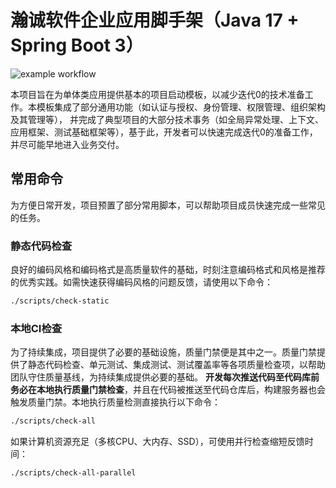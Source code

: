 # 瀚诚软件企业应用脚手架（Java 17 + Spring Boot 3）

![example workflow](https://github.com/highsoft-shanghai/hare/actions/workflows/main.yml/badge.svg)

本项目旨在为单体类应用提供基本的项目启动模板，以减少迭代0的技术准备工作。本模板集成了部分通用功能（如认证与授权、身份管理、权限管理、组织架构及其管理等），
并完成了典型项目的大部分技术事务（如全局异常处理、上下文、应用框架、测试基础框架等），基于此，开发者可以快速完成迭代0的准备工作，并尽可能早地进入业务交付。

## 常用命令

为方便日常开发，项目预置了部分常用脚本，可以帮助项目成员快速完成一些常见的任务。

### 静态代码检查

良好的编码风格和编码格式是高质量软件的基础，时刻注意编码格式和风格是推荐的优秀实践。如需快速获得编码风格的问题反馈，请使用以下命令：

```bash
./scripts/check-static
```

### 本地CI检查

为了持续集成，项目提供了必要的基础设施，质量门禁便是其中之一。质量门禁提供了静态代码检查、单元测试、集成测试、测试覆盖率等各项质量检查项，以帮助团队守住质量基线，为持续集成提供必要的基础。
**开发每次推送代码至代码库前务必在本地执行质量门禁检查**，并且在代码被推送至代码仓库后，构建服务器也会触发质量门禁。本地执行质量检测直接执行以下命令：

```bash
./scripts/check-all
```

如果计算机资源充足（多核CPU、大内存、SSD），可使用并行检查缩短反馈时间：

```bash
./scripts/check-all-parallel
```
